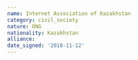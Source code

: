 ```yaml
---
name: Internet Association of Kazakhstan
category: civil_society
nature: ONG
nationality: Kazakhstan
alliance: 
date_signed: '2018-11-12'
---
```

    